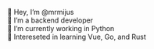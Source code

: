 👋 Hey, I’m @mrmijus <br>
👀 I’m a backend developer <br>
:snake: I’m currently working in Python <br>
🌱 Intereseted in learning Vue, Go, and Rust <br>


<!---
mrmijus/mrmijus is a ✨ special ✨ repository because its `README.md` (this file) appears on your GitHub profile.
You can click the Preview link to take a look at your changes.
--->
